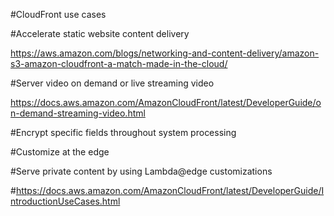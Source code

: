 #CloudFront use cases

#Accelerate static website content delivery

https://aws.amazon.com/blogs/networking-and-content-delivery/amazon-s3-amazon-cloudfront-a-match-made-in-the-cloud/


#Server video on demand or live streaming video

https://docs.aws.amazon.com/AmazonCloudFront/latest/DeveloperGuide/on-demand-streaming-video.html



#Encrypt specific fields throughout system processing 

#Customize at the edge 

#Serve private content by using Lambda@edge customizations 

#https://docs.aws.amazon.com/AmazonCloudFront/latest/DeveloperGuide/IntroductionUseCases.html

